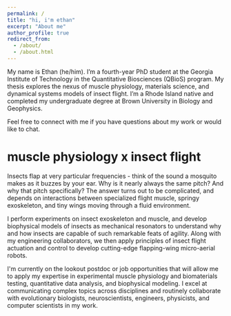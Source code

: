 ```yaml
---
permalink: /
title: "hi, i'm ethan"
excerpt: "About me"
author_profile: true
redirect_from: 
  - /about/
  - /about.html
---
```

My name is Ethan (he/him). I’m a fourth-year PhD student at the Georgia Institute of Technology in the Quantitative Biosciences (QBioS) program. My thesis explores the nexus of muscle physiology, materials science, and dynamical systems models of insect flight. I’m a Rhode Island native and completed my undergraduate degree at Brown University in Biology and Geophysics.

Feel free to connect with me if you have questions about my work or would like to chat.

muscle physiology x insect flight
======
Insects flap at very particular frequencies - think of the sound a mosquito makes as it buzzes by your ear. Why is it nearly always the same pitch? And why that pitch specifically? The answer turns out to be complicated, and depends on interactions between specialized flight muscle, springy exoskeleton, and tiny wings moving through a fluid environment.

I perform experiments on insect exoskeleton and muscle, and develop biophysical models of insects as mechanical resonators to understand why and how insects are capable of such remarkable feats of agility. Along with my engineering collaborators, we then apply principles of insect flight actuation and control to develop cutting-edge flapping-wing micro-aerial robots.

I'm currently on the lookout postdoc or job opportunities that will allow me to apply my expertise in experimental muscle physiology and biomaterials testing, quantitative data analysis, and biophysical modeling. I excel at communicating complex topics across disciplines and routinely collaborate with evolutionary biologists, neuroscientists, engineers, physicists, and computer scientists in my work.

